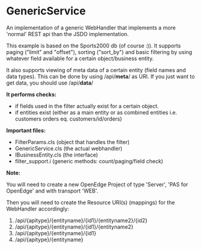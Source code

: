 # GenericService

An implementation of a generic WebHandler that implements a more 'normal' REST
api than the JSDO implementation.

This example is based on the Sports2000 db (of course :)).
It supports paging ("limit" and "offset"), sorting ("sort_by") and basic 
filtering by using whatever field available for a certain object/business entity.

It also supports viewing of meta data of a certain entity (field names and data types).
This can be done by using /api/<b>meta</b>/ as URI.
If you just want to get data, you should use /api/<b>data</b>/

<b>It performs checks:</b>

- if fields used in the filter actually exist for a certain object.
- if entities exist (either as a main entity or as combined entities i.e. 
  customers orders eq. customers/id/orders)

<b>Important files:</b>

- FilterParams.cls      (object that handles the filter)
- GenericService.cls    (the actual webhandler)
- IBusinessEntity.cls   (the interface)
- filter_support.i      (generic methods: count/paging/field check)

<b>Note:</b>

You will need to create a new OpenEdge Project of type 'Server', 'PAS for OpenEdge' and with transport 'WEB'. 

Then you will need to create the Resource URI(s) (mappings) for the WebHandler accordingly:

1. /api/{apitype}/{entityname}/{id1}/{entityname2}/{id2}
2. /api/{apitype}/{entityname}/{id1}/{entityname2}
3. /api/{apitype}/{entityname}/{id1}
4. /api/{apitype}/{entityname}

